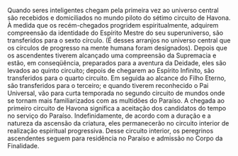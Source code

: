 ﻿Quando seres inteligentes chegam pela primeira vez ao universo central são recebidos e domiciliados no mundo piloto do sétimo circuito de Havona. À medida que os recém-chegados progridem espiritualmente, adquirem compreensão da identidade do Espírito Mestre do seu superuniverso, são transferidos para o sexto círculo. (É desses arranjos no universo central que os círculos de progresso na mente humana foram designados). Depois que os ascendentes tiverem alcançado uma compreensão da Supremacia e estão, em conseqüência, preparados para a aventura da Deidade, eles são levados ao quinto circuito; depois de chegarem ao Espírito Infinito, são transferidos para o quarto circuito. Em seguida ao alcance do Filho Eterno, são transferidos para o terceiro; e quando tiverem reconhecido o Pai Universal, vão para curta temporada no segundo circuito de mundos onde se tornam mais familiarizados com as multidões do Paraíso. A chegada ao primeiro circuito de Havona significa a aceitação dos candidatos do tempo no serviço do Paraíso. Indefinidamente, de acordo com a duração e a natureza da ascensão da criatura, eles permanecerão no circuito interior de realização espiritual progressiva. Desse circuito interior, os peregrinos ascendentes seguem para residência no Paraíso e admissão no Corpo da Finalidade.
